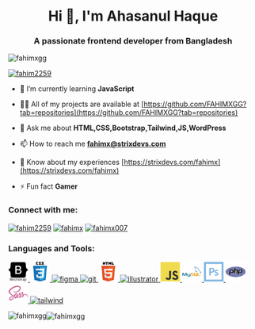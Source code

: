 <h1 align="center">Hi 👋, I'm Ahasanul Haque</h1>
<h3 align="center">A passionate frontend developer from Bangladesh</h3>

<p align="left"> <img src="https://komarev.com/ghpvc/?username=fahimxgg&label=Profile%20views&color=d90dad&style=flat" alt="fahimxgg" /> </p>

<p align="left"> <a href="https://twitter.com/fahim2259" target="blank"><img src="https://img.shields.io/twitter/follow/fahim2259?logo=twitter&style=for-the-badge" alt="fahim2259" /></a> </p>

- 🌱 I’m currently learning **JavaScript**

- 👨‍💻 All of my projects are available at [https://github.com/FAHIMXGG?tab=repositories](https://github.com/FAHIMXGG?tab=repositories)

- 💬 Ask me about **HTML,CSS,Bootstrap,Tailwind,JS,WordPress**

- 📫 How to reach me **fahimx@strixdevs.com**

- 📄 Know about my experiences [https://strixdevs.com/fahimx](https://strixdevs.com/fahimx)

- ⚡ Fun fact **Gamer**

<h3 align="left">Connect with me:</h3>
<p align="left">
<a href="https://twitter.com/fahim2259" target="blank"><img align="center" src="https://raw.githubusercontent.com/rahuldkjain/github-profile-readme-generator/master/src/images/icons/Social/twitter.svg" alt="fahim2259" height="30" width="40" /></a>
<a href="https://linkedin.com/in/fahimx" target="blank"><img align="center" src="https://raw.githubusercontent.com/rahuldkjain/github-profile-readme-generator/master/src/images/icons/Social/linked-in-alt.svg" alt="fahimx" height="30" width="40" /></a>
<a href="https://fb.com/fahimx007" target="blank"><img align="center" src="https://raw.githubusercontent.com/rahuldkjain/github-profile-readme-generator/master/src/images/icons/Social/facebook.svg" alt="fahimx007" height="30" width="40" /></a>
</p>

<h3 align="left">Languages and Tools:</h3>
<p align="left"> <a href="https://getbootstrap.com" target="_blank" rel="noreferrer"> <img src="https://raw.githubusercontent.com/devicons/devicon/master/icons/bootstrap/bootstrap-plain-wordmark.svg" alt="bootstrap" width="40" height="40"/> </a> <a href="https://www.w3schools.com/css/" target="_blank" rel="noreferrer"> <img src="https://raw.githubusercontent.com/devicons/devicon/master/icons/css3/css3-original-wordmark.svg" alt="css3" width="40" height="40"/> </a> <a href="https://www.figma.com/" target="_blank" rel="noreferrer"> <img src="https://www.vectorlogo.zone/logos/figma/figma-icon.svg" alt="figma" width="40" height="40"/> </a> <a href="https://git-scm.com/" target="_blank" rel="noreferrer"> <img src="https://www.vectorlogo.zone/logos/git-scm/git-scm-icon.svg" alt="git" width="40" height="40"/> </a> <a href="https://www.w3.org/html/" target="_blank" rel="noreferrer"> <img src="https://raw.githubusercontent.com/devicons/devicon/master/icons/html5/html5-original-wordmark.svg" alt="html5" width="40" height="40"/> </a> <a href="https://www.adobe.com/in/products/illustrator.html" target="_blank" rel="noreferrer"> <img src="https://www.vectorlogo.zone/logos/adobe_illustrator/adobe_illustrator-icon.svg" alt="illustrator" width="40" height="40"/> </a> <a href="https://developer.mozilla.org/en-US/docs/Web/JavaScript" target="_blank" rel="noreferrer"> <img src="https://raw.githubusercontent.com/devicons/devicon/master/icons/javascript/javascript-original.svg" alt="javascript" width="40" height="40"/> </a> <a href="https://www.mysql.com/" target="_blank" rel="noreferrer"> <img src="https://raw.githubusercontent.com/devicons/devicon/master/icons/mysql/mysql-original-wordmark.svg" alt="mysql" width="40" height="40"/> </a> <a href="https://www.photoshop.com/en" target="_blank" rel="noreferrer"> <img src="https://raw.githubusercontent.com/devicons/devicon/master/icons/photoshop/photoshop-line.svg" alt="photoshop" width="40" height="40"/> </a> <a href="https://www.php.net" target="_blank" rel="noreferrer"> <img src="https://raw.githubusercontent.com/devicons/devicon/master/icons/php/php-original.svg" alt="php" width="40" height="40"/> </a> <a href="https://sass-lang.com" target="_blank" rel="noreferrer"> <img src="https://raw.githubusercontent.com/devicons/devicon/master/icons/sass/sass-original.svg" alt="sass" width="40" height="40"/> </a> <a href="https://tailwindcss.com/" target="_blank" rel="noreferrer"> <img src="https://www.vectorlogo.zone/logos/tailwindcss/tailwindcss-icon.svg" alt="tailwind" width="40" height="40"/> </a> </p>

<p><img align="left" src="https://github-readme-stats.vercel.app/api/top-langs?username=fahimxgg&show_icons=true&locale=en&layout=compact" alt="fahimxgg" /></p>

<!-- <p>&nbsp;<img align="center" src="https://github-readme-stats.vercel.app/api?username=fahimxgg&show_icons=true&locale=en" alt="fahimxgg" /></p> -->

<p><img align="center" src="https://github-readme-streak-stats.herokuapp.com/?user=fahimxgg&theme=default" alt="fahimxgg" /></p>
